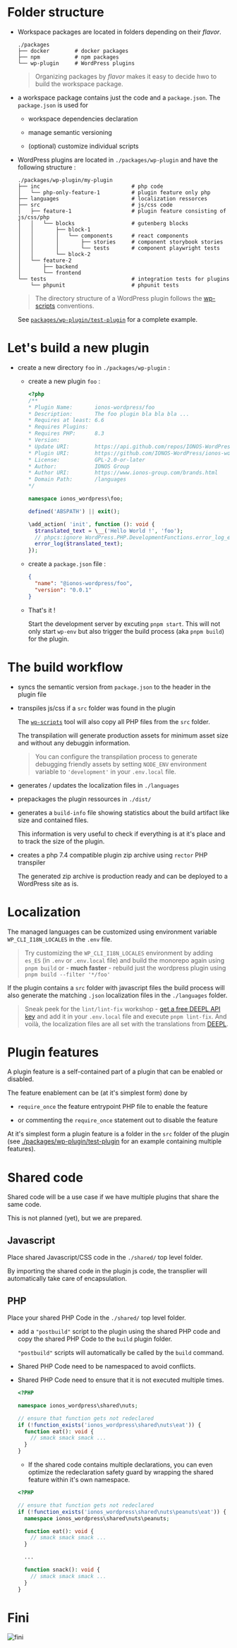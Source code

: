 # Folder structure

- Workspace packages are located in folders depending on their _flavor_.

  ```
  ./packages
  ├── docker        # docker packages
  ├── npm           # npm packages
  └── wp-plugin     # WordPress plugins
  ```

  > Organizing packages by _flavor_ makes it easy to decide hwo to build the workspace package.

- a workspace package contains just the code and a `package.json`. The `package.json` is used for

  - workspace dependencies declaration

  - manage semantic versioning

  - (optional) customize individual scripts

- WordPress plugins are located in `./packages/wp-plugin` and have the following structure :

  ```
  ./packages/wp-plugin/my-plugin
  ├── inc                             # php code
  │   └── php-only-feature-1          # plugin feature only php
  ├── languages                       # localization ressorces
  ├── src                             # js/css code
  │   ├── feature-1                   # plugin feature consisting of js/css/php
  │   │   └── blocks                  # gutenberg blocks
  │   │       ├── block-1
  │   │       │   └── components      # react components
  │   │       │       ├── stories     # component storybook stories
  │   │       │       └── tests       # component playwright tests
  │   │       └── block-2
  │   └── feature-2
  │       ├── backend
  │       └── frontend
  └── tests                           # integration tests for plugins
      └── phpunit                     # phpunit tests
  ```

  > The directory structure of a WordPress plugin follows the [wp-scripts](https://developer.wordpress.org/block-editor/reference-guides/packages/packages-scripts/) conventions.

  See [`packages/wp-plugin/test-plugin`](packages/wp-plugin/test-plugin) for a complete example.

# Let's build a new plugin

- create a new directory `foo` in `./packages/wp-plugin` :

  - create a new plugin `foo` :

    ```php
    <?php
    /**
    * Plugin Name:       ionos-wordpress/foo
    * Description:       The foo plugin bla bla bla ...
    * Requires at least: 6.6
    * Requires Plugins:
    * Requires PHP:      8.3
    * Version:
    * Update URI:        https://api.github.com/repos/IONOS-WordPress/ionos-wordpress/releases
    * Plugin URI:        https://github.com/IONOS-WordPress/ionos-wordpress/tree/main/packages/wp-plugin/foo
    * License:           GPL-2.0-or-later
    * Author:            IONOS Group
    * Author URI:        https://www.ionos-group.com/brands.html
    * Domain Path:       /languages
    */

    namespace ionos_wordpress\foo;

    defined('ABSPATH') || exit();

    \add_action( 'init', function (): void {
      $translated_text = \__('Hello World !', 'foo');
      // phpcs:ignore WordPress.PHP.DevelopmentFunctions.error_log_error_log
      error_log($translated_text);
    });
    ```

  - create a `package.json` file :

    ```json
    {
      "name": "@ionos-wordpress/foo",
      "version": "0.0.1"
    }
    ```

  - That's it !

    Start the development server by excuting `pnpm start`. This will not only start `wp-env` but also trigger the build process (aka `pnpm build`) for the plugin.

# The build workflow

- syncs the semantic version from `package.json` to the header in the plugin file

- transpiles js/css if a `src` folder was found in the plugin

  The [`wp-scripts`](https://developer.wordpress.org/block-editor/reference-guidespackages/packages-scripts/) tool will also copy all PHP files from the `src` folder.

  The transpilation will generate production assets for minimum asset size and without any debuggin information.

  > You can configure the transpilation process to generate debugging friendly assets by setting `NODE_ENV` environment variable to `'development'` in your `.env.local` file.

- generates / updates the localization files in `./languages`

- prepackages the plugin ressources in `./dist/`

- generates a `build-info` file showing statistics about the build artifact like size and contained files.

  This information is very useful to check if everything is at it's place and to track the size of the plugin.

- creates a php 7.4 compatible plugin zip archive using `rector` PHP transpiler

  The generated zip archive is production ready and can be deployed to a WordPress site as is.

# Localization

The managed languages can be customized using environment variable `WP_CLI_I18N_LOCALES` in the `.env` file.

> Try customizing the `WP_CLI_I18N_LOCALES` environment by adding `es_ES` (in `.env` or `.env.local` file) and build the monorepo again using `pnpm build` or - **much faster** - rebuild just the wordpress plugin using `pnpm build --filter '*/foo'`

If the plugin contains a `src` folder with javascript files the build process will also generate the matching `.json` localization files in the `./languages` folder.

> Sneak peek for the `lint/lint-fix` workshop - [get a free DEEPL API key](https://www.deepl.com/en/pro#developer) and add it in your `.env.local` file and execute `pnpm lint-fix`. And voilà, the localization files are all set with the translations from [DEEPL](https://www.deepl.com).

# Plugin features

A plugin feature is a self-contained part of a plugin that can be enabled or disabled.

The feature enablement can be (at it's simplest form) done by

- `require_once` the feature entrypoint PHP file to enable the feature

- or commenting the `require_once` statement out to disable the feature

At it's simplest form a plugin feature is a folder in the `src` folder of the plugin (see [./packages/wp-plugin/test-plugin](./packages/wp-plugin/test-plugin) for an example containing multiple features).

# Shared code

Shared code will be a use case if we have multiple plugins that share the same code.

This is not planned (yet), but we are prepared.

## Javascript

Place shared Javascript/CSS code in the `./shared/` top level folder.

By importing the shared code in the plugin js code, the transplier will automatically take care of encapsulation.

## PHP

Place your shared PHP Code in the `./shared/` top level folder.

- add a `"postbuild"` script to the plugin using the shared PHP code and copy the shared PHP Code to the `build` plugin folder.

  `"postbuild"` scripts will automatically be called by the `build` command.

- Shared PHP Code need to be namespaced to avoid conflicts.

- Shared PHP Code need to ensure that it is not executed multiple times.

  ```php
  <?PHP

  namespace ionos_wordpress\shared\nuts;

  // ensure that function gets not redeclared
  if (!function_exists('ionos_wordpress\shared\nuts\eat')) {
    function eat(): void {
      // smack smack smack ...
    }
  }
  ```

  - If the shared code contains multiple declarations, you can even optimize the redeclaration safety guard by wrapping the shared feature within it's own namespace.

  ```php
  <?PHP

  // ensure that function gets not redeclared
  if (!function_exists('ionos_wordpress\shared\nuts\peanuts\eat')) {
    namespace ionos_wordpress\shared\nuts\peanuts;

    function eat(): void {
      // smack smack smack ...
    }

    ...

    function snack(): void {
      // smack smack smack ...
    }
  }
  ```

# Fini

![fini](./fini.jpg)
